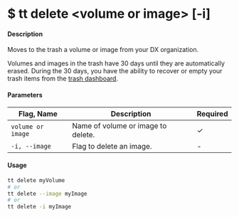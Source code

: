 <h1 class="title">$ tt delete &lt;volume or image&gt; [-i]</h1>

#### Description

Moves to the trash a volume or image from your DX organization.

Volumes and images in the trash have 30 days until they are automatically erased. During the 30 days, you have the ability to recover or empty your trash items from the [trash dashboard](https://dx.tenzar.com/trash).

#### Parameters

| Flag, Name        | Description                        | Required |
| ----------------- | ---------------------------------- | -------- |
| `volume or image` | Name of volume or image to delete. | ✓        |
| `-i, --image`     | Flag to delete an image.           | -        |

#### Usage

```bash
tt delete myVolume
# or
tt delete --image myImage
# or
tt delete -i myImage
```
